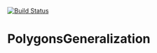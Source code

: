 [![Build Status](https://travis-ci.org/ponomNikita/PolygonsGeneralization.svg?branch=master)](https://travis-ci.org/ponomNikita/PolygonsGeneralization)
# PolygonsGeneralization
